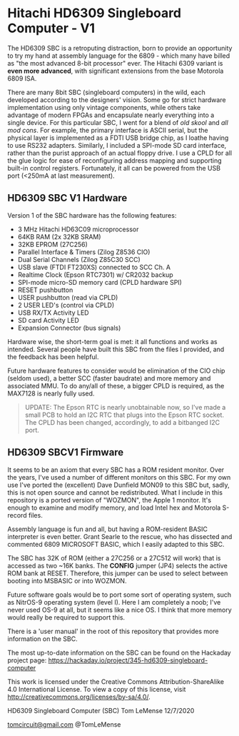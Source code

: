
# Hitachi HD6309 Singleboard Computer - V1
 
The HD6309 SBC is a retroputing distraction, born to provide an opportunity to try my hand at assembly language for the 6809 - which many have billed as "the most advanced 8-bit processor" ever. The Hitachi 6309 variant is **even more advanced**, with significant extensions from the base Motorola 6809 ISA. 

There are many 8bit SBC (singleboard computers) in the wild, each developed according to the designers' vision. Some go for strict hardware implementation using only vintage components, while others take advantage of modern FPGAs and encapsulate nearly everything into a single device. For this particular SBC, I went for a blend of *old skool* and *all mod cons*. For example, the primary interface is ASCII serial, but the physical layer is implemented as a FDTI USB
bridge chip, as I loathe having to use RS232 adapters. Similarly, I included a SPI-mode SD card interface, rather than the purist approach of an actual floppy drive. I use a CPLD for all the glue logic for ease of reconfiguring address mapping and supporting built-in control registers. Fortunately, it all can be powered from the USB port (<250mA at last measurement).

## HD6309 SBC V1 Hardware

Version 1 of the SBC hardware has the following features:

 - 3 MHz Hitachi HD63C09 microprocessor 
 - 64KB RAM (2x 32KB SRAM)
 - 32KB EPROM (27C256) 
 - Parallel Interface & Timers (Zilog Z8536 CIO)
 - Dual Serial Channels (Zilog Z85C30 SCC)   
 - USB slave (FTDI FT230XS) connected to SCC Ch. A
 - Realtime Clock (Epson RTC7301)  w/ CR2032 backup 
 - SPI-mode micro-SD memory card (CPLD hardware SPI)
 - RESET pushbutton
 - USER pushbutton (read via CPLD)
 - 2 USER LED's (control via CPLD)
 - USB RX/TX Activity LED
 - SD card Activity LED
 - Expansion Connector (bus signals)

Hardware wise, the short-term goal is met: it all functions and works as intended. Several people have built this SBC from the files I provided, and the feedback has been helpful. 

Future hardware features to consider would be elimination of the CIO chip (seldom used), a better SCC (faster baudrate) and more memory and associated MMU. To do any/all of these, a bigger CPLD is required, as the MAX7128 is nearly fully used. 

> UPDATE: The Epson RTC is nearly unobtainable now, so I've made a small PCB to hold an I2C RTC that plugs into the Epson RTC socket. The CPLD has been changed, accordingly, to add a bitbanged I2C port.

## HD6309 SBCV1  Firmware

It seems to be an axiom that every SBC has a ROM resident monitor. Over the years, I've used a number of different monitors on this SBC. For my own use I've ported the (excellent) Dave Dunfield MON09 to this SBC but, sadly, this is not open source and cannot be redistributed. What I include in this repository is a ported version of "WOZMON", the Apple 1 monitor. It's enough to examine and modify memory, and load Intel hex and Motorola S-record files.

Assembly language is fun and all, but having a ROM-resident BASIC interpreter is even better. Grant Searle to the rescue,
who has dissected and commented 6809 MICROSOFT BASIC, which I easily adapted to this SBC.

The SBC has 32K of ROM (either a 27C256 or a 27C512 will work) that is accessed as two ~16K banks. The **CONFIG** jumper (JP4) selects the active ROM bank at RESET. Therefore, this jumper can be used to select between booting into MSBASIC or into WOZMON. 

Future software goals would be to port some sort of operating system, such as NitrOS-9 operating system (level I). Here I am completely a noob; I've never used OS-9 at all, but it seems like a nice OS. I think that more memory would really be required to support this.

There is a 'user manual' in the root of this repository that provides more information on the SBC.

The most up-to-date information on the SBC can be found on the Hackaday project page: https://hackaday.io/project/345-hd6309-singleboard-computer

This work is licensed under the Creative Commons Attribution-ShareAlike 4.0 International License. 
To view a copy of this license, visit http://creativecommons.org/licenses/by-sa/4.0/.

HD6309 Singleboard Computer (SBC)
Tom LeMense
12/7/2020

tomcircuit@gmail.com
@TomLeMense


		
<!--stackedit_data:
eyJoaXN0b3J5IjpbMTIxNDkzNTY1MCwyMTI2NjI3MTI3LDE3OT
U5OTEwNzUsNjMzMjQzNzc0LDEyNjEyNjI1NjFdfQ==
-->